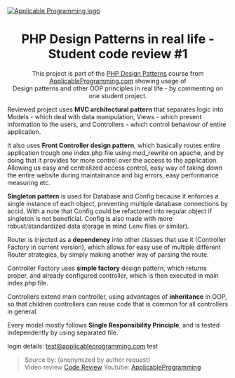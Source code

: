 [![Applicable Programming logo](https://s3.amazonaws.com/contents.newzenler.com/3161/library/60e0d31eb3efa_1625346846_applicable-programming-logo-blue-github-title.png "Applicable Programming logo")](https://applicableprogramming.com "Applicable Programming")

<h1 align="center">PHP Design Patterns in real life - Student code review #1</h1>

<p align="center">This project is part of the <a href="https://www.applicableprogramming.com/courses/php-design-patterns/">PHP Design Patterns</a> course from <a href="https://applicableprogramming.com/">ApplicableProgramming.com</a>  showing usage of 
 <br /> Design patterns and other OOP principles in real life - by commenting on one student project. </p>

 

Reviewed project uses **MVC architectural pattern** that separates logic into Models - which deal with data manipulation, Views - which present information to the users, and Controllers - which control behaviour of entire application. 

It also uses **Front Controller design pattern**, which basically routes entire application trough one index.php file using mod_rewrite on apache, and by doing that it provides for more control over the access to the application. Allowing us easy and centralized access control, easy way of taking down the entire website during maintainance and big errors, easy performance measuring etc.

**Singleton pattern** is used for Database and Config because it enforces a single instance of each object, preventing multiple database connections by accid. With a note that Config could be refactored into regular object if singleton is not beneficial. Config is also made with more robust/standardized data storage in mind (.env files or similar). 

Router is injected as a **dependency** into other classes that use it (Controller Factory in current version), which allows for easy use of multiple different Router strategies, by simply making another way of parsing the route. 

Controller Factory uses **simple factory** design pattern, which returns proper, and already configured controller, which is then executed in main index.php file. 

Controllers extend main controller, using advantages of **inheritance** in OOP, so that children controllers can reuse code that is common for all controllers in general. 

Every model mostly follows **Single Responsibility Principle**, and is tested independently by using separated file. 

login details:
test@applicableprogramming.com
test



 > Source by: (anonymized by author request) <br /> 
 > Video review [Code Review](https://www.youtube.com/watch?v=JS-AdMxIfew) 
 > Youtube: [ApplicableProgramming](https://www.youtube.com/c/ApplicableProgramming/)
